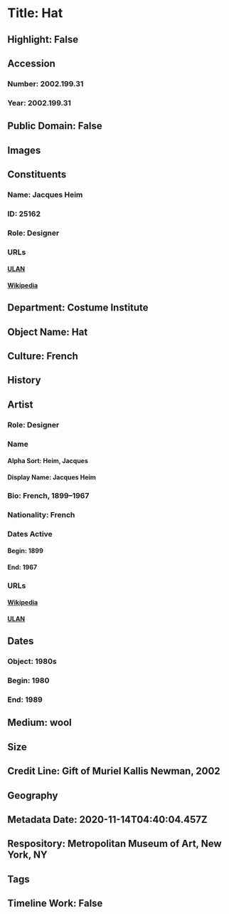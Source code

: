 # Title: Hat
## Highlight: False
## Accession
### Number: 2002.199.31
### Year: 2002.199.31
## Public Domain: False
## Images
## Constituents
### Name: Jacques Heim
### ID: 25162
### Role: Designer
### URLs
#### [ULAN](http://vocab.getty.edu/page/ulan/500072059)
#### [Wikipedia](https://www.wikidata.org/wiki/Q3159088)
## Department: Costume Institute
## Object Name: Hat
## Culture: French
## History
## Artist
### Role: Designer
### Name
#### Alpha Sort: Heim, Jacques
#### Display Name: Jacques Heim
### Bio: French, 1899–1967
### Nationality: French
### Dates Active
#### Begin: 1899
#### End: 1967
### URLs
#### [Wikipedia](https://www.wikidata.org/wiki/Q3159088)
#### [ULAN](http://vocab.getty.edu/page/ulan/500072059)
## Dates
### Object: 1980s
### Begin: 1980
### End: 1989
## Medium: wool
## Size
## Credit Line: Gift of Muriel Kallis Newman, 2002
## Geography
## Metadata Date: 2020-11-14T04:40:04.457Z
## Respository: Metropolitan Museum of Art, New York, NY
## Tags
## Timeline Work: False